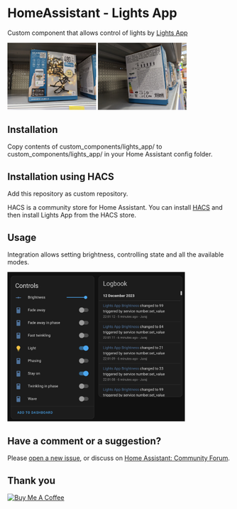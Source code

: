 # HomeAssistant - Lights App

Custom component that allows control of lights by [Lights App](https://play.google.com/store/apps/details?id=com.novolink.lightapp&hl=en_US)

<p float="left">
  <img src="/img/img2.jpeg" width="200" />
  <img src="/img/img1.jpeg" width="200" /> 
</p>

## Installation

Copy contents of custom_components/lights_app/ to custom_components/lights_app/ in your Home Assistant config folder.

## Installation using HACS

Add this repository as custom repository.

HACS is a community store for Home Assistant. You can install [HACS](https://github.com/custom-components/hacs) and then install Lights App from the HACS store.

## Usage

Integration allows setting brightness, controlling state and all the available modes.

<p float="left">
  <img src="/img/img3.png" width="400" />
</p>

## Have a comment or a suggestion?

Please [open a new issue](https://github.com/JurajNyiri/HomeAssistant-Lights-App/issues/new/choose), or discuss on [Home Assistant: Community Forum](https://community.home-assistant.io/t/custom-component-tapo-cameras-control/231795).

## Thank you

<a href="https://www.buymeacoffee.com/jurajnyiri" target="_blank"><img src="https://cdn.buymeacoffee.com/buttons/v2/default-blue.png" alt="Buy Me A Coffee"  width="150px" ></a>
